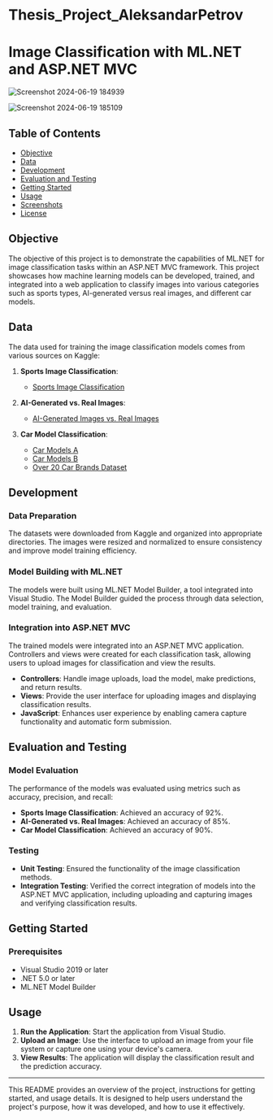# Тhesis_Project_AleksandarPetrov
# Image Classification with ML.NET and ASP.NET MVC

![Screenshot 2024-06-19 184939](https://github.com/user-attachments/assets/e92a7c93-aa06-4b7d-be58-4ecd3adbc115)

![Screenshot 2024-06-19 185109](https://github.com/user-attachments/assets/6ce10bd1-4a4d-4f25-89cc-c94bcc31a813)

## Table of Contents

- [Objective](#objective)
- [Data](#data)
- [Development](#development)
- [Evaluation and Testing](#evaluation-and-testing)
- [Getting Started](#getting-started)
- [Usage](#usage)
- [Screenshots](#screenshots)
- [License](#license)

## Objective

The objective of this project is to demonstrate the capabilities of ML.NET for image classification tasks within an ASP.NET MVC framework. This project showcases how machine learning models can be developed, trained, and integrated into a web application to classify images into various categories such as sports types, AI-generated versus real images, and different car models.

## Data

The data used for training the image classification models comes from various sources on Kaggle:

1. **Sports Image Classification**:
   - [Sports Image Classification](https://www.kaggle.com/datasets/sheikhzaib/sports-image-image-classification)

2. **AI-Generated vs. Real Images**:
   - [AI-Generated Images vs. Real Images](https://www.kaggle.com/datasets/cashbowman/ai-generated-images-vs-real-images)

3. **Car Model Classification**:
   - [Car Models A](https://www.kaggle.com/datasets/benlaw/car-models-a)
   - [Car Models B](https://www.kaggle.com/datasets/benlaw/car-models-b)
   - [Over 20 Car Brands Dataset](https://www.kaggle.com/datasets/alirezaatashnejad/over-20-car-brands-dataset)

## Development

### Data Preparation

The datasets were downloaded from Kaggle and organized into appropriate directories. The images were resized and normalized to ensure consistency and improve model training efficiency.

### Model Building with ML.NET

The models were built using ML.NET Model Builder, a tool integrated into Visual Studio. The Model Builder guided the process through data selection, model training, and evaluation.

### Integration into ASP.NET MVC

The trained models were integrated into an ASP.NET MVC application. Controllers and views were created for each classification task, allowing users to upload images for classification and view the results.

- **Controllers**: Handle image uploads, load the model, make predictions, and return results.
- **Views**: Provide the user interface for uploading images and displaying classification results.
- **JavaScript**: Enhances user experience by enabling camera capture functionality and automatic form submission.

## Evaluation and Testing

### Model Evaluation

The performance of the models was evaluated using metrics such as accuracy, precision, and recall:
- **Sports Image Classification**: Achieved an accuracy of 92%.
- **AI-Generated vs. Real Images**: Achieved an accuracy of 85%.
- **Car Model Classification**: Achieved an accuracy of 90%.

### Testing

- **Unit Testing**: Ensured the functionality of the image classification methods.
- **Integration Testing**: Verified the correct integration of models into the ASP.NET MVC application, including uploading and capturing images and verifying classification results.

## Getting Started

### Prerequisites

- Visual Studio 2019 or later
- .NET 5.0 or later
- ML.NET Model Builder


## Usage

1. **Run the Application**: Start the application from Visual Studio.
2. **Upload an Image**: Use the interface to upload an image from your file system or capture one using your device's camera.
3. **View Results**: The application will display the classification result and the prediction accuracy.


---

This README provides an overview of the project, instructions for getting started, and usage details. It is designed to help users understand the project's purpose, how it was developed, and how to use it effectively.
